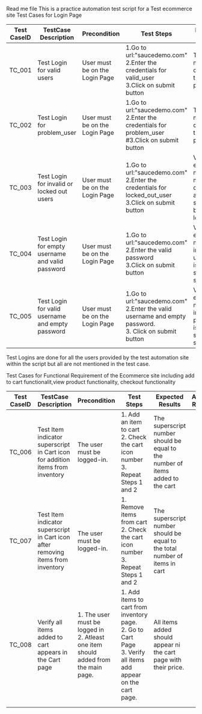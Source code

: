 Read me file
This is a practice automation test script for a Test ecommerce site
Test Cases for Login Page

| Test CaseID | TestCase Description                             | Precondition                   | Test Steps                                                                                                   | Expected Result                                                                       | Actual Result |
|-------------|--------------------------------------------------|--------------------------------|--------------------------------------------------------------------------------------------------------------|---------------------------------------------------------------------------------------|---------------|
| TC_001      | Test Login for valid users                       | User must be on the Login Page | 1.Go to url:"saucedemo.com"<br/>2.Enter the credentials for valid_user<br/>3.Click on submit button          | The user must be directed to the main page.                                           |               |
| TC_002      | Test Login for problem_user                      | User must be on the Login Page | 1.Go to url:"saucedemo.com"<br/>2.Enter the credentials for problem_user<br/>#3.Click on submit button       | The user must directed to the main page.                                              |               |
| TC_003      | Test Login for invalid or locked out users       | User must be on the Login Page | 1.Go to url:"saucedemo.com"<br/>2.Enter the credentials for locked_out_user<br/>3.Click on submit button     | Validation error message must be displayed and user should still be on the login page |               |
| TC_004      | Test Login for empty username and valid password | User must be on the Login Page | 1.Go to url:"saucedemo.com"<br/>2.Enter the valid password <br/>3.Click on submit button                     | Validation error message indicating user field is required should be shown.           |               |
| TC_005      | Test Login for valid username and empty password | User must be on the Login Page | 1.Go to url:"saucedemo.com"<br/>2.Enter the valid username and empty password.<br/>3. Click on submit button | Validation error message incdicating password is required should be shown.            |               |

Test Logins are done for all the users provided by the test automation site within the script but all are not mentioned in the test case.

Test Cases for Functional Requirement of the Ecommerce site including add to cart functionalit,view product functionality, checkout functionality

| Test CaseID | TestCase Description                                                             | Precondition                                                                          | Test Steps                                                                                                            | Expected Results                                                                       | Actual Result |
|-------------|----------------------------------------------------------------------------------|---------------------------------------------------------------------------------------|-----------------------------------------------------------------------------------------------------------------------|----------------------------------------------------------------------------------------|---------------|
| TC_006      | Test Item indicator superscript in Cart icon for addition items from inventory   | The user must be logged-in.                                                           | 1. Add an item to cart<br/>2. Check the cart icon number<br/>3. Repeat Steps 1 and 2                                  | The superscript number should be equal to the number of items added to the cart        |               |
| TC_007      | Test Item indicator superscript in Cart icon after removing items from inventory | The user must be logged-in.                                                            | 1. Remove items from cart<br/>2. Check the cart icon number<br/>3. Repeat Steps 1 and 2                               | The superscript number should be equal to the total number of items in cart            |               |
| TC_008      | Verify all items added to cart appears in the Cart page                          | 1. The user must be logged in<br/>2. Atleast one item should added from the main page. | 1. Add items to cart from inventory page.<br/>2. Go to Cart Page<br/>3. Verify all items add appear on the cart page. | All items added should appear ni the cart page with their price.                       |               |
|             |                                                                                  |                                                                                       |                                                                                                                       |                                                                                        |               |
|             |                                                                                  |                                                                                       |                                                                                                                       |                                                                                        |               |
